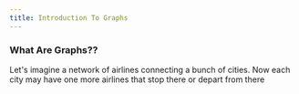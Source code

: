 ```yaml
---
title: Introduction To Graphs
---
```


### What Are Graphs??

Let's imagine a network of airlines connecting a bunch of cities. Now each city may have one more airlines that stop there or depart from there

